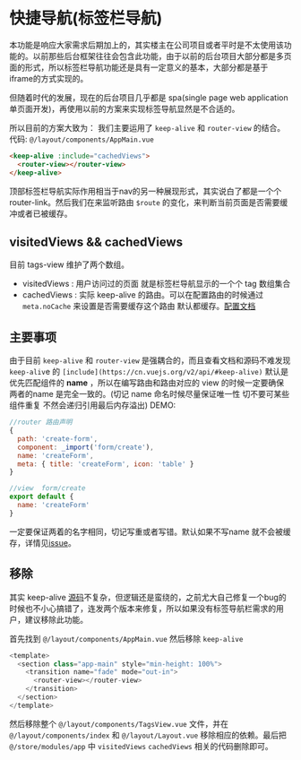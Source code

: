 # 快捷导航(标签栏导航)

本功能是响应大家需求后期加上的，其实楼主在公司项目或者平时是不太使用该功能的。以前那些后台框架往往会包含此功能，由于以前的后台项目大部分都是多页面的形式，所以标签栏导航功能还是具有一定意义的基本，大部分都是基于iframe的方式实现的。

但随着时代的发展，现在的后台项目几乎都是 spa(single page web application 单页面开发)，再使用以前的方案来实现标签导航显然是不合适的。

所以目前的方案大致为：
我们主要运用了 `keep-alive` 和 `router-view` 的结合。 代码: `@/layout/components/AppMain.vue `

```html
<keep-alive :include="cachedViews">
  <router-view></router-view>
</keep-alive>
```

顶部标签栏导航实际作用相当于nav的另一种展现形式，其实说白了都是一个个router-link。然后我们在来监听路由 `$route` 的变化，来判断当前页面是否需要缓冲或者已被缓存。

## visitedViews && cachedViews
目前 tags-view 维护了两个数组。
- visitedViews : 用户访问过的页面 就是标签栏导航显示的一个个 tag 数组集合
- cachedViews : 实际 keep-alive 的路由。可以在配置路由的时候通过 `meta.noCache` 来设置是否需要缓存这个路由 默认都缓存。[配置文档](router-and-nav)

## 主要事项
由于目前 `keep-alive` 和 `router-view` 是强耦合的，而且查看文档和源码不难发现 `keep-aliv`e 的 `[include](https://cn.vuejs.org/v2/api/#keep-alive)` 默认是优先匹配组件的 **name** ，所以在编写路由和路由对应的 view 的时候一定要确保 两者的name 是完全一致的。(切记 name 命名时候尽量保证唯一性 切不要可某些组件重复 不然会递归引用最后内存溢出)
DEMO:
```js
//router 路由声明
{
  path: 'create-form',
  component: _import('form/create'),
  name: 'createForm',
  meta: { title: 'createForm', icon: 'table' }
}
```

```js
//view  form/create
export default {
  name: 'createForm'
}
```

一定要保证两着的名字相同，切记写重或者写错。默认如果不写name 就不会被缓存，详情见[issue](https://github.com/vuejs/vue/issues/6938#issuecomment-345728620)。

## 移除
其实 keep-alive [源码](https://github.com/vuejs/vue/blob/dev/src/core/components/keep-alive.js)不复杂，但逻辑还是蛮绕的，之前尤大自己修复一个bug的时候也不小心搞错了，连发两个版本来修复，所以如果没有标签导航栏需求的用户，建议移除此功能。

首先找到 `@/layout/components/AppMain.vue` 然后移除 `keep-alive`
```js
<template>
  <section class="app-main" style="min-height: 100%">
    <transition name="fade" mode="out-in">
      <router-view></router-view>
    </transition>
  </section>
</template>
```

然后移除整个 `@/layout/components/TagsView.vue` 文件，并在`@/layout/components/index` 和 `@/layout/Layout.vue` 移除相应的依赖。最后把 `@/store/modules/app` 中 `visitedViews` `cachedViews` 相关的代码删除即可。

